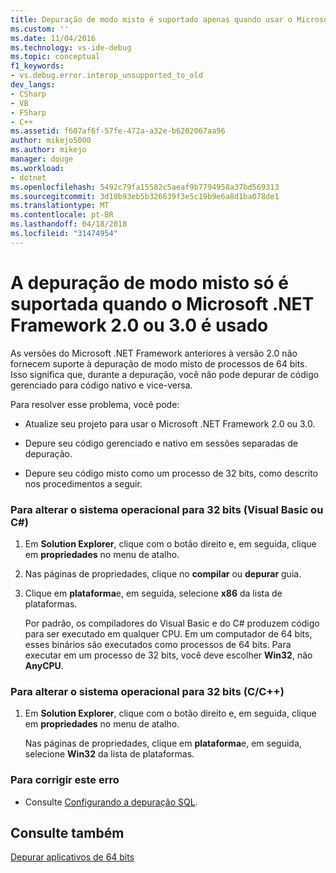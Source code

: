 ```yaml
---
title: Depuração de modo misto é suportado apenas quando usar o Microsoft .NET Framework 2.0 ou 3.0 | Microsoft Docs
ms.custom: ''
ms.date: 11/04/2016
ms.technology: vs-ide-debug
ms.topic: conceptual
f1_keywords:
- vs.debug.error.interop_unsupported_to_old
dev_langs:
- CSharp
- VB
- FSharp
- C++
ms.assetid: f607af6f-57fe-472a-a32e-b6202067aa96
author: mikejo5000
ms.author: mikejo
manager: douge
ms.workload:
- dotnet
ms.openlocfilehash: 5492c79fa15582c5aeaf9b7794958a37bd569313
ms.sourcegitcommit: 3d10b93eb5b326639f3e5c19b9e6a8d1ba078de1
ms.translationtype: MT
ms.contentlocale: pt-BR
ms.lasthandoff: 04/18/2018
ms.locfileid: "31474954"
---
```

# <a name="mixed-mode-debugging-is-only-supported-when-using-microsoft-net-framework-20-or-30"></a>A depuração de modo misto só é suportada quando o Microsoft .NET Framework 2.0 ou 3.0 é usado
As versões do Microsoft .NET Framework anteriores à versão 2.0 não fornecem suporte à depuração de modo misto de processos de 64 bits. Isso significa que, durante a depuração, você não pode depurar de código gerenciado para código nativo e vice-versa.  
  
 Para resolver esse problema, você pode:  
  
-   Atualize seu projeto para usar o Microsoft .NET Framework 2.0 ou 3.0.  
  
-   Depure seu código gerenciado e nativo em sessões separadas de depuração.  
  
-   Depure seu código misto como um processo de 32 bits, como descrito nos procedimentos a seguir.  
  
### <a name="to-change-the-operating-system-to-32-bit-visual-basic-or-c"></a>Para alterar o sistema operacional para 32 bits (Visual Basic ou C#)  
  
1.  Em **Solution Explorer**, clique com o botão direito e, em seguida, clique em **propriedades** no menu de atalho.  
  
2.  Nas páginas de propriedades, clique no **compilar** ou **depurar** guia.  
  
3.  Clique em **plataforma**e, em seguida, selecione **x86** da lista de plataformas.  
  
     Por padrão, os compiladores do Visual Basic e do C# produzem código para ser executado em qualquer CPU. Em um computador de 64 bits, esses binários são executados como processos de 64 bits. Para executar em um processo de 32 bits, você deve escolher **Win32**, não **AnyCPU**.  
  
### <a name="to-change-the-operating-system-to-32-bit-cc"></a>Para alterar o sistema operacional para 32 bits (C/C++)  
  
1.  Em **Solution Explorer**, clique com o botão direito e, em seguida, clique em **propriedades** no menu de atalho.  
  
     Nas páginas de propriedades, clique em **plataforma**e, em seguida, selecione **Win32** da lista de plataformas.  
  
### <a name="to-correct-this-error"></a>Para corrigir este erro  
  
-   Consulte [Configurando a depuração SQL](http://msdn.microsoft.com/en-us/3db09e68-edcc-42de-9c22-4e97cfd55ab3).  
  
## <a name="see-also"></a>Consulte também  
 [Depurar aplicativos de 64 bits](../debugger/debug-64-bit-applications.md)
